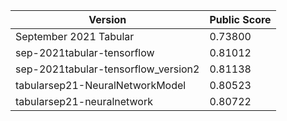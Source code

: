 | Version  | Public Score |
| ------------- | ------------- |
| September 2021 Tabular  |0.73800  |
| sep-2021tabular-tensorflow | 0.81012 |
| sep-2021tabular-tensorflow_version2 | 0.81138 |
| tabularsep21-NeuralNetworkModel | 0.80523 |
| tabularsep21-neuralnetwork | 0.80722 |


